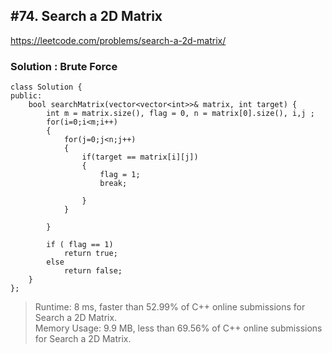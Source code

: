 ## #74. Search a 2D Matrix 
https://leetcode.com/problems/search-a-2d-matrix/

### Solution : Brute Force 
```
class Solution {
public:
    bool searchMatrix(vector<vector<int>>& matrix, int target) {
        int m = matrix.size(), flag = 0, n = matrix[0].size(), i,j ; 
        for(i=0;i<m;i++)
        {
            for(j=0;j<n;j++)
            {
                if(target == matrix[i][j])
                {
                    flag = 1;
                    break;
                
                }
            }
          
        }
            
        if ( flag == 1) 
            return true;
        else 
            return false;
    }
};
```
> Runtime: 8 ms, faster than 52.99% of C++ online submissions for Search a 2D Matrix.<br>
> Memory Usage: 9.9 MB, less than 69.56% of C++ online submissions for Search a 2D Matrix.